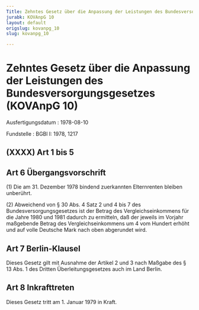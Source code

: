 ```yaml
---
Title: Zehntes Gesetz über die Anpassung der Leistungen des Bundesversorgungsgesetzes
jurabk: KOVAnpG 10
layout: default
origslug: kovanpg_10
slug: kovanpg_10

---
```


# Zehntes Gesetz über die Anpassung der Leistungen des Bundesversorgungsgesetzes (KOVAnpG 10)

Ausfertigungsdatum
:   1978-08-10

Fundstelle
:   BGBl I: 1978, 1217



## (XXXX) Art 1 bis 5



## Art 6 Übergangsvorschrift

(1) Die am 31. Dezember 1978 bindend zuerkannten Elternrenten bleiben unberührt.

(2) Abweichend von § 30 Abs. 4 Satz 2 und 4 bis 7 des Bundesversorgungsgesetzes ist der Betrag des Vergleichseinkommens für die Jahre 1980 und 1981 dadurch zu ermitteln, daß der jeweils im Vorjahr maßgebende Betrag des Vergleichseinkommens um 4 vom Hundert erhöht und auf volle Deutsche Mark nach oben abgerundet wird.


## Art 7 Berlin-Klausel

Dieses Gesetz gilt mit Ausnahme der Artikel 2 und 3 nach Maßgabe des § 13 Abs. 1 des Dritten Überleitungsgesetzes auch im Land Berlin.


## Art 8 Inkrafttreten

Dieses Gesetz tritt am 1. Januar 1979 in Kraft.

